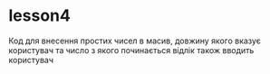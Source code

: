 # lesson4
Код для внесення простих чисел в масив, довжину якого вказує користувач та число з якого починається відлік також вводить користувач
